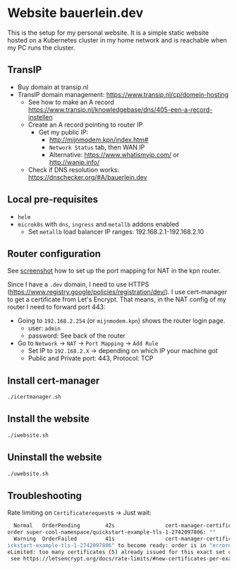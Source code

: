 # Website bauerlein.dev

This is the setup for my personal website. It is a simple static website hosted on a Kubernetes cluster in my home
network and is reachable when my PC runs the cluster.

## TransIP

- Buy domain at transip.nl
- TransIP domain management: https://www.transip.nl/cp/domein-hosting
  - See how to make an A record https://www.transip.nl/knowledgebase/dns/405-een-a-record-instellen
  - Create an A record pointing to router IP
    - Get my public IP:
      - http://mijnmodem.kpn/index.htm#
      - `Network Status` tab, then WAN IP
      - Alternative: https://www.whatismyip.com/ or http://wanip.info/
  - Check if DNS resolution works: https://dnschecker.org/#A/bauerlein.dev

## Local pre-requisites

- `helm`
- `microk8s` with `dns`, `ingress` and `metallb` addons enabled
  - Set `metallb` load balancer IP ranges:  192.168.2.1-192.168.2.10

## Router configuration

See [screenshot](./images/Screenshot%20from%202024-12-14%2016-01-57.png) how to set up the port mapping for NAT
in the kpn router.

Since I have a `.dev` domain, I need to use HTTPS (https://www.registry.google/policies/registration/dev/). I use
cert-manager to get a certificate from Let's Encrypt. That means, in the NAT config of my router I need to forward port
443:

- Going to `192.168.2.254` (or `mijnmodem.kpn`) shows the router login page.
    - user: `admin`
    - password: See back of the router
- Go to `Network` -> `NAT` -> `Port Mapping` -> `Add Rule`
    - Set IP to `192.168.2.X` -> depending on which IP your machine got
    - Public and Private port: 443, Protocol: TCP

## Install cert-manager

```bash
./icertmanager.sh
```

## Install the website

```bash
./iwebsite.sh
```

## Uninstall the website

```bash
./uwebsite.sh
```

## Troubleshooting

Rate limiting on `Certificaterequest`s -> Just wait:

```bash
  Normal   OrderPending        42s                cert-manager-certificaterequests-issuer-acme        Waiting on certificate issuance from 
order super-cool-namespace/quickstart-example-tls-1-2742097806: ""                                                                         
  Warning  OrderFailed         41s                cert-manager-certificaterequests-issuer-acme        Failed to wait for order resource "qu
ickstart-example-tls-1-2742097806" to become ready: order is in "errored" state: Failed to create Order: 429 urn:ietf:params:acme:error:rat
eLimited: too many certificates (5) already issued for this exact set of domains in the last 168h0m0s, retry after 2024-12-16 02:50:38 UTC:
 see https://letsencrypt.org/docs/rate-limits/#new-certificates-per-exact-set-of-hostnames
```
